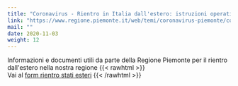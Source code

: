 ```yaml
---
title: "Coronavirus - Rientro in Italia dall'estero: istruzioni operative"
link: "https://www.regione.piemonte.it/web/temi/coronavirus-piemonte/coronavirus-rientro-italia-dallestero-istruzioni-operative"
mail: ""
date: 2020-11-03
weight: 12
---
```


Informazioni e documenti utili da parte della Regione Piemonte per il rientro dall'estero nella nostra regione
{{< rawhtml >}}
<br />
Vai al <a target="_blank" href="https://forms.office.com/Pages/ResponsePage.aspx?id=WOGEjRmyjUSC-_2bbdHheXnmScf3LH9Mv6dDpK8sDgFUQ1dLUlFEV1lMWVlMUElQTVNJWEVBWEJQNS4u">form rientro stati esteri</a>
{{< /rawhtml >}}
